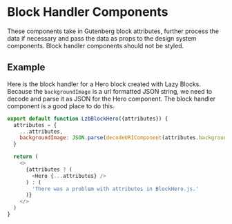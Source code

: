 # Block Handler Components

These components take in Gutenberg block attributes, further process the data if necessary and pass the data as props to the design system components. Block handler components should not be styled.

## Example

Here is the block handler for a Hero block created with Lazy Blocks. Because the `backgroundImage` is a url formatted JSON string, we need to decode and parse it as JSON for the Hero component. The block handler component is a good place to do this.

```js
export default function LzbBlockHero({attributes}) {
  attributes = {
    ...attributes,
    backgroundImage: JSON.parse(decodeURIComponent(attributes.backgroundImage))
  }

  return (
    <>
      {attributes ? (
        <Hero {...attributes} />
      ) : (
        'There was a problem with attributes in BlockHero.js.'
      )}
    </>
  )
}
```
